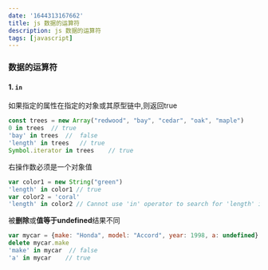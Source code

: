 ```yaml
---
date: '1644313167662'
title: js 数据的运算符
description: js 数据的运算符
tags: [javascript]
---
```

### 数据的运算符
#### 1. `in`

如果指定的属性在指定的对象或其原型链中,则返回true

```javascript
const trees = new Array("redwood", "bay", "cedar", "oak", "maple")
0 in trees	// true
'bay' in trees	//	false
'length' in trees	// true
Symbol.iterator in trees	// true
```
右操作数必须是一个对象值
```javascript
var color1 = new String("green")
'length' in color1 // true
var color2 = 'coral'
'length' in color2 // Cannot use 'in' operator to search for 'length' in coral
```
被**删除**或**值等于undefined**结果不同
```javascript
var mycar = {make: "Honda", model: "Accord", year: 1998, a: undefined}
delete mycar.make
'make' in mycar  // false
'a' in mycar	// true
```

